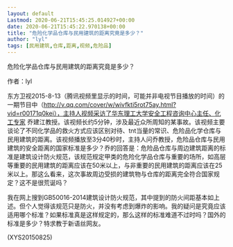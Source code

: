 ```yaml
---
layout: default
Lastmod: 2020-06-21T15:45:25.014927+00:00
date: 2020-06-21T15:45:22.970138+00:00
title: "危险化学品仓库与民用建筑的距离究竟是多少？"
author: "lyl"
tags: [民用建筑,仓库,距离,视频,危险品]
---
```


危险化学品仓库与民用建筑的距离究竟是多少？

作者：lyl

东方卫视2015-8-13（腾讯视频里显示的时间，可能并非电视节目播放的时间）的一期节目中（http://v.qq.com/cover/w/wivfkti5rot75ay.html?vid=r00171q0kei），主持人视频采访了华东理工大学安全工程咨询中心主任、化工专家 乔建江教授。该视频长约5分钟，涉及最近众所周知的某事故。该视频主要谈论了不同化学品的救火方式应该区别对待、tnt当量的常识、危险品化学仓库与民用建筑的距离。该视频播放至3分40秒时，主持人问乔教授，危险品仓库与民用建筑的安全距离的国家标准是多少？乔的回答是：危险品仓库与周边建筑距离的标准是建筑设计防火规范，该规范规定甲类的危险化学品仓库与重要的场所，如高层等重要的民用建筑的距离应该在50米以上，与非重要的民用建筑的距离应该在25米以上。那这么看来，这次事故周边受损的建筑物与仓库的距离完全符合国家规定？这不是很荒诞吗？

我在网上搜到GB50016-2014建筑设计防火规范，其中提到的防火间距基本如上述。但个人觉得该规范只是防火，并没有考虑到爆炸的影响。我的疑问是究竟应该适用哪个标准？如果标准真是这样规定的，那么这样的标准难道不过时吗？国外的标准是多少？特求教于新语丝网友。

(XYS20150825)

